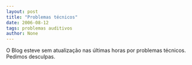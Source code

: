 ```yaml
---
layout: post
title: "Problemas técnicos"
date: 2006-08-12
tags: problemas auditivos
author: None
---
```

O Blog esteve sem atualização nas últimas horas por problemas técnicos. Pedimos desculpas. 